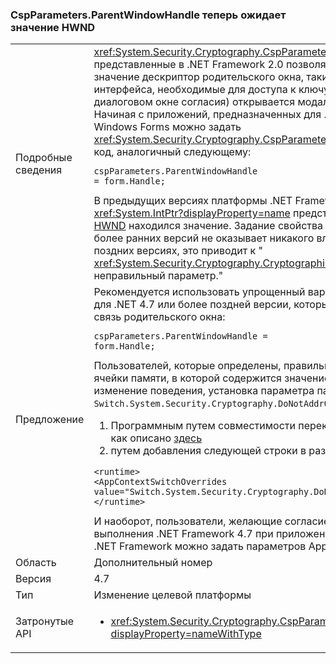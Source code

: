 ### <a name="cspparametersparentwindowhandle-now-expects-hwnd-value"></a>CspParameters.ParentWindowHandle теперь ожидает значение HWND

|   |   |
|---|---|
|Подробные сведения|<xref:System.Security.Cryptography.CspParameters.ParentWindowHandle> Значения, представленные в .NET Framework 2.0 позволяет приложению регистрировать значение дескриптор родительского окна, таким образом, что пользовательского интерфейса, необходимые для доступа к ключу (например ПИН-кода запроса или диалоговом окне согласия) открывается модальное дочерним для указанного окна. Начиная с приложений, предназначенных для .NET Framework 4.7, приложения Windows Forms можно задать <xref:System.Security.Cryptography.CspParameters.ParentWindowHandle> свойство с код, аналогичный следующему:<pre><code class="language-C#">cspParameters.ParentWindowHandle = form.Handle;&#13;&#10;</code></pre>В предыдущих версиях платформы .NET Framework, должно быть значение <xref:System.IntPtr?displayProperty=name> представляющая расположение в памяти где [HWND](https://msdn.microsoft.com/library/windows/desktop/aa383751.aspx#HWND) находился значение. Задание свойства форму. Дескриптор Windows 7 и более ранних версий не оказывает никакого влияния, но в Windows 8 и более поздних версиях, это приводит к &quot; <xref:System.Security.Cryptography.CryptographicException?displayProperty=name>: неправильный параметр.&quot;|
|Предложение|Рекомендуется использовать упрощенный вариант приложений, предназначенных для .NET 4.7 или более поздней версии, которым необходимо зарегистрировать связь родительского окна:<pre><code class="language-C#">cspParameters.ParentWindowHandle = form.Handle;&#13;&#10;</code></pre>Пользователей, которые определены, правильное значение для передачи не адрес ячейки памяти, в которой содержится значение <code>form.Handle</code> можно отключить изменение поведения, установка параметра параметров AppContext <code>Switch.System.Security.Cryptography.DoNotAddrOfCspParentWindowHandle</code> для <code>true</code>.<ol><li>Программным путем совместимости переключается на параметров AppContext, как описано [здесь](http://blogs.msdn.com/b/dotnet/archive/2015/04/29/net-announcements-at-build-2015.aspx#dotnet46)</li><li>путем добавления следующей строки в раздел <code>&lt;runtime&gt;</code> файла app.config:</li></ol><pre><code class="language-xml">&lt;runtime&gt;&#13;&#10;&lt;AppContextSwitchOverrides value=&quot;Switch.System.Security.Cryptography.DoNotAddrOfCspParentWindowHandle=true&quot;/&gt;&#13;&#10;&lt;/runtime&gt;&#13;&#10;</code></pre>И наоборот, пользователи, желающие согласие на новое поведение на среду выполнения .NET Framework 4.7 при приложение загружается в более ранних версий .NET Framework можно задать параметров AppContext переключитесь в <code>false</code>.|
|Область|Дополнительный номер|
|Версия|4.7|
|Тип|Изменение целевой платформы|
|Затронутые API|<ul><li><xref:System.Security.Cryptography.CspParameters.ParentWindowHandle?displayProperty=nameWithType></li></ul>|

